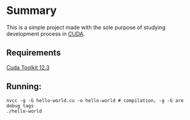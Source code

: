 # Summary

This is a simple project made with the sole purpose of studying development process in [CUDA](https://developer.nvidia.com/cuda-toolkit).

## Requirements

[Cuda Toolkit 12.3](https://developer.nvidia.com/cuda-downloads?target_os=Linux&target_arch=x86_64&Distribution=Ubuntu&target_version=22.04&target_type=deb_local)


## Running:

```shell
nvcc -g -G hello-world.cu -o hello-world # compilation, -g -G are debug tags
./hello-world
```
